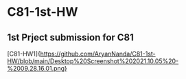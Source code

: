 # C81-1st-HW
## 1st Prject submission for C81
[C81-HW1]{https://github.com/AryanNanda/C81-1st-HW/blob/main/Desktop%20Screenshot%202021.10.05%20-%2009.28.16.01.png}
